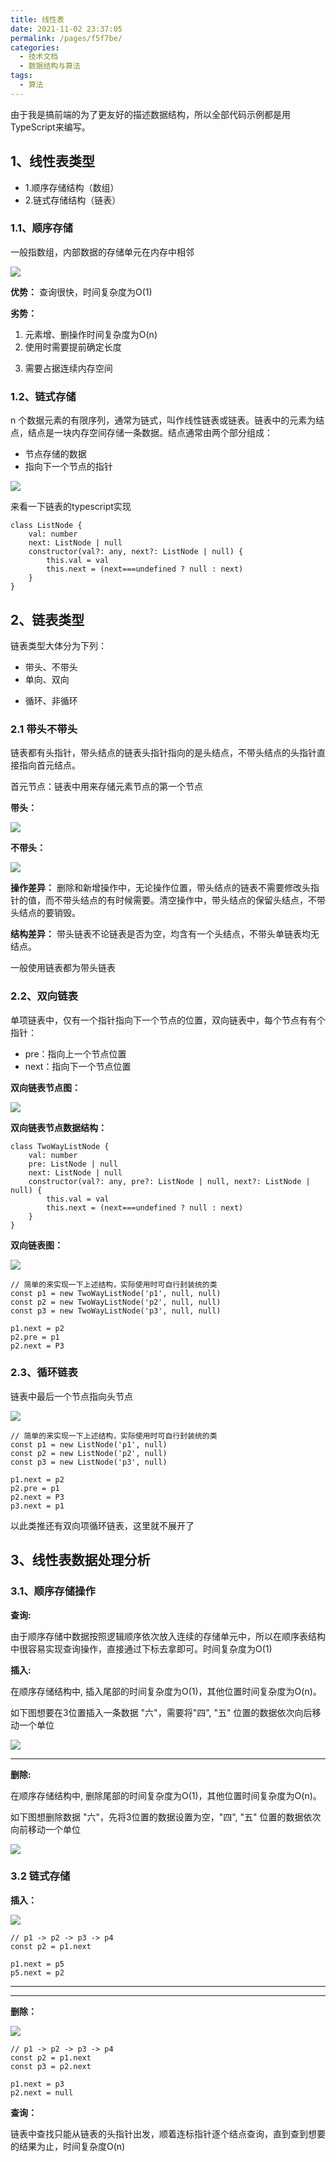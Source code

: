 ```yaml
---
title: 线性表
date: 2021-11-02 23:37:05
permalink: /pages/f5f7be/
categories:
  - 技术文档
  - 数据结构与算法
tags:
  - 算法
---
```


由于我是搞前端的为了更友好的描述数据结构，所以全部代码示例都是用TypeScript来编写。

## 1、线性表类型

-   1.顺序存储结构（数组）
-   2.链式存储结构（链表）



### 1.1、顺序存储

一般指数组，内部数据的存储单元在内存中相邻

![](https://p3-juejin.byteimg.com/tos-cn-i-k3u1fbpfcp/aacb24db3af547fb896b8f62b2c46eb5~tplv-k3u1fbpfcp-zoom-1.image)

<!-- more -->


**优势：** 查询很快，时间复杂度为O(1)

**劣势：**

1.  元素增、删操作时间复杂度为O(n)
1.  使用时需要提前确定长度

<!---->

3.  需要占据连续内存空间

### 1.2、链式存储

n 个数据元素的有限序列，通常为链式，叫作线性链表或链表。链表中的元素为结点，结点是一块内存空间存储一条数据。结点通常由两个部分组成：

-   节点存储的数据
-   指向下一个节点的指针

![](https://p3-juejin.byteimg.com/tos-cn-i-k3u1fbpfcp/a3c2b94fbfef4668821d4198df5efa2a~tplv-k3u1fbpfcp-zoom-1.image)




来看一下链表的typescript实现

```
class ListNode {
    val: number
    next: ListNode | null
    constructor(val?: any, next?: ListNode | null) {
        this.val = val
        this.next = (next===undefined ? null : next)
    }
}
```

## 2、链表类型

链表类型大体分为下列：

-   带头、不带头
-   单向、双向

<!---->

-   循环、非循环

### 2.1 带头不带头

链表都有头指针，带头结点的链表头指针指向的是头结点，不带头结点的头指针直接指向首元结点。

首元节点：链表中用来存储元素节点的第一个节点




**带头：**

![](https://p3-juejin.byteimg.com/tos-cn-i-k3u1fbpfcp/944717d5a9c547a8a964ff6b00d14c86~tplv-k3u1fbpfcp-zoom-1.image)

**不带头：**

![](https://p3-juejin.byteimg.com/tos-cn-i-k3u1fbpfcp/ee0f1e86f1bc4baa886904f394c73741~tplv-k3u1fbpfcp-zoom-1.image)




**操作差异：** 删除和新增操作中，无论操作位置，带头结点的链表不需要修改头指针的值，而不带头结点的有时候需要。清空操作中，带头结点的保留头结点，不带头结点的要销毁。

**结构差异：** 带头链表不论链表是否为空，均含有一个头结点，不带头单链表均无结点。

一般使用链表都为带头链表

### 2.2、双向链表

单项链表中，仅有一个指针指向下一个节点的位置，双向链表中，每个节点有有个指针：

-   pre：指向上一个节点位置
-   next：指向下一个节点位置

**双向链表节点图：**

![](https://p3-juejin.byteimg.com/tos-cn-i-k3u1fbpfcp/560c54b1943b4d37bb11ad8c9aea3569~tplv-k3u1fbpfcp-zoom-1.image)

**双向链表节点数据结构：**

```
class TwoWayListNode {
    val: number
    pre: ListNode | null
  	next: ListNode | null
    constructor(val?: any, pre?: ListNode | null, next?: ListNode | null) {
        this.val = val
        this.next = (next===undefined ? null : next)
    }
}
```

**双向链表图：**

![](https://p3-juejin.byteimg.com/tos-cn-i-k3u1fbpfcp/19e23de90bec477fb21d36d02829581e~tplv-k3u1fbpfcp-zoom-1.image)




```
// 简单的来实现一下上述结构，实际使用时可自行封装统的类
const p1 = new TwoWayListNode('p1', null, null)
const p2 = new TwoWayListNode('p2', null, null)
const p3 = new TwoWayListNode('p3', null, null)

p1.next = p2
p2.pre = p1
p2.next = P3
```




### 2.3、循环链表

链表中最后一个节点指向头节点

![](https://p3-juejin.byteimg.com/tos-cn-i-k3u1fbpfcp/81143619ef8f4064875e131b34070e83~tplv-k3u1fbpfcp-zoom-1.image)

```
// 简单的来实现一下上述结构，实际使用时可自行封装统的类
const p1 = new ListNode('p1', null)
const p2 = new ListNode('p2', null)
const p3 = new ListNode('p3', null)

p1.next = p2
p2.pre = p1
p2.next = P3
p3.next = p1
```




以此类推还有双向项循环链表，这里就不展开了

## 3、线性表数据处理分析

### 3.1、顺序存储操作

**查询:**

由于顺序存储中数据按照逻辑顺序依次放入连续的存储单元中，所以在顺序表结构中很容易实现查询操作，直接通过下标去拿即可。时间复杂度为O(1)

**插入:**

在顺序存储结构中, 插入尾部的时间复杂度为O(1)，其他位置时间复杂度为O(n)。

如下图想要在3位置插入一条数据 "六"，需要将"四", "五" 位置的数据依次向后移动一个单位

![](https://p3-juejin.byteimg.com/tos-cn-i-k3u1fbpfcp/908f6e35459f4ed097103cca0fb92bd3~tplv-k3u1fbpfcp-zoom-1.image)

****

**删除:**

在顺序存储结构中, 删除尾部的时间复杂度为O(1)，其他位置时间复杂度为O(n)。

如下图想删除数据 "六"，先将3位置的数据设置为空，"四", "五" 位置的数据依次向前移动一个单位

![](https://p3-juejin.byteimg.com/tos-cn-i-k3u1fbpfcp/78b3200367234cca90454cba3aa77a7f~tplv-k3u1fbpfcp-zoom-1.image)

### 3.2 链式存储

**插入：**

![](https://p3-juejin.byteimg.com/tos-cn-i-k3u1fbpfcp/37a36b61cbea477999d761f62bdb745a~tplv-k3u1fbpfcp-zoom-1.image)

```
// p1 -> p2 -> p3 -> p4 
const p2 = p1.next

p1.next = p5
p5.next = p2
```

****

****

**删除：**

![](https://p3-juejin.byteimg.com/tos-cn-i-k3u1fbpfcp/66cf23158c4c4caeb2fbab11355ba340~tplv-k3u1fbpfcp-zoom-1.image)

```
// p1 -> p2 -> p3 -> p4 
const p2 = p1.next
const p3 = p2.next

p1.next = p3
p2.next = null
```


**查询：**

链表中查找只能从链表的头指针出发，顺着连标指针逐个结点查询，直到查到想要的结果为止，时间复杂度O(n)
